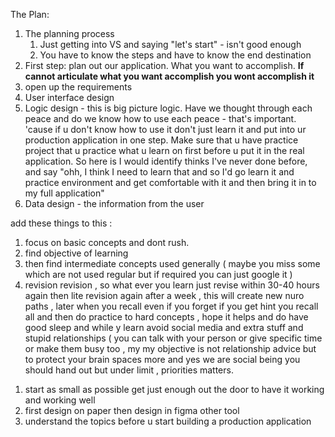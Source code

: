 The Plan:
1. The planning process 
	1. Just getting into VS and saying "let's start" -  isn't good enough
	2. You have to know the steps and have to know the end destination 
2. First step:  plan out our application. What you want to accomplish. __If cannot articulate what you want accomplish you wont accomplish it__
3. open up the requirements 
4. User interface design
5. Logic design - this is big picture logic. Have we thought through each peace and do we know how to use each peace - that's important. 'cause if u don't know how to use it don't just learn it and put into ur production application in one step. Make sure that u have practice project that u practice what u learn on first before u put it in the real application. So here is I would identify thinks I've never done before, and say "ohh, I think I need to learn that and so I'd go learn it and practice environment and get comfortable with it and then bring it in to my full application"
6. Data design - the information from the user



add these things to this :
1. focus on basic concepts and dont rush.
2. find objective of learning
3. then find intermediate concepts used generally ( maybe you miss some which are not used regular but if required you can just google it )
4. revision revision , so what ever you learn just revise within 30-40 hours again then lite revision again after a week , this will create new nuro paths , later when you recall even if you forget if you get hint you recall all and then do practice to hard concepts , hope it helps and do have good sleep and while y learn avoid social media and extra stuff and stupid relationships ( you can talk with your person or give specific time or make them busy too , my my objective is not relationship advice but to protect your brain spaces more and yes we are social being you should  hand out but under limit , priorities matters.

1) start as small as possible get just enough out the door to have it working and working well 
2) first design on paper then design in figma other tool
3) understand the topics before u start building a production application


